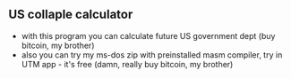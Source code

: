 ## US collaple calculator

- with this program you can calculate future US government dept (buy bitcoin, my brother)
- also you can try my ms-dos zip with preinstalled masm compiler, try in UTM app - it's free (damn, really buy bitcoin, my brother)
